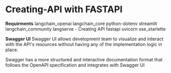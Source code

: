 # Creating-API with FASTAPI

**Requirments**
langchain_openai 
langchain_core
python-dotenv
streamlit
langchain_community
langserve - Creating API
fastapi
uvicorn
sse_starlette

**Swagger UI**
Swagger UI allows development team to visualize and interact with the API's resources without having any of the implementation logic in place.

Swagger has a more structured and interactive documentation format that follows the OpenAPI specification and integrates with Swagger UI
